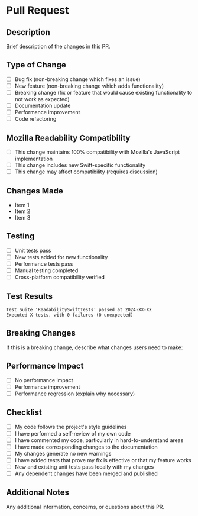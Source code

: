 # Pull Request

## Description
Brief description of the changes in this PR.

## Type of Change
- [ ] Bug fix (non-breaking change which fixes an issue)
- [ ] New feature (non-breaking change which adds functionality)
- [ ] Breaking change (fix or feature that would cause existing functionality to not work as expected)
- [ ] Documentation update
- [ ] Performance improvement
- [ ] Code refactoring

## Mozilla Readability Compatibility
- [ ] This change maintains 100% compatibility with Mozilla's JavaScript implementation
- [ ] This change includes new Swift-specific functionality
- [ ] This change may affect compatibility (requires discussion)

## Changes Made
- Item 1
- Item 2
- Item 3

## Testing
- [ ] Unit tests pass
- [ ] New tests added for new functionality
- [ ] Performance tests pass
- [ ] Manual testing completed
- [ ] Cross-platform compatibility verified

## Test Results
```
Test Suite 'ReadabilitySwiftTests' passed at 2024-XX-XX
Executed X tests, with 0 failures (0 unexpected)
```

## Breaking Changes
If this is a breaking change, describe what changes users need to make:

## Performance Impact
- [ ] No performance impact
- [ ] Performance improvement
- [ ] Performance regression (explain why necessary)

## Checklist
- [ ] My code follows the project's style guidelines
- [ ] I have performed a self-review of my own code
- [ ] I have commented my code, particularly in hard-to-understand areas
- [ ] I have made corresponding changes to the documentation
- [ ] My changes generate no new warnings
- [ ] I have added tests that prove my fix is effective or that my feature works
- [ ] New and existing unit tests pass locally with my changes
- [ ] Any dependent changes have been merged and published

## Additional Notes
Any additional information, concerns, or questions about this PR.
